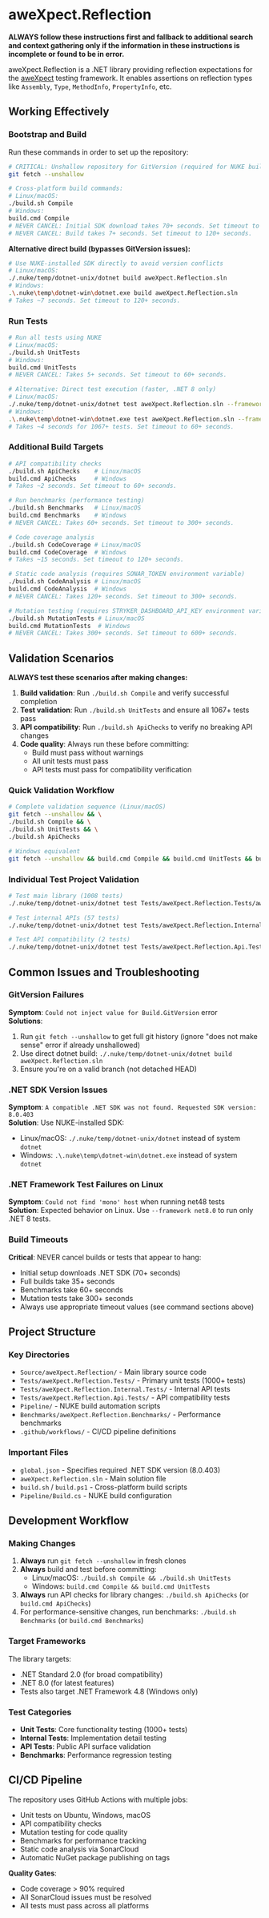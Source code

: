 # aweXpect.Reflection

**ALWAYS follow these instructions first and fallback to additional search and context gathering only if the information in these instructions is incomplete or found to be in error.**

aweXpect.Reflection is a .NET library providing reflection expectations for the [aweXpect](https://github.com/aweXpect/aweXpect) testing framework. It enables assertions on reflection types like `Assembly`, `Type`, `MethodInfo`, `PropertyInfo`, etc.

## Working Effectively

### Bootstrap and Build
Run these commands in order to set up the repository:

```bash
# CRITICAL: Unshallow repository for GitVersion (required for NUKE build)
git fetch --unshallow

# Cross-platform build commands:
# Linux/macOS:
./build.sh Compile
# Windows:
build.cmd Compile
# NEVER CANCEL: Initial SDK download takes 70+ seconds. Set timeout to 180+ seconds.
# NEVER CANCEL: Build takes 7+ seconds. Set timeout to 120+ seconds.
```

**Alternative direct build (bypasses GitVersion issues):**
```bash
# Use NUKE-installed SDK directly to avoid version conflicts
# Linux/macOS:
./.nuke/temp/dotnet-unix/dotnet build aweXpect.Reflection.sln
# Windows:
.\.nuke\temp\dotnet-win\dotnet.exe build aweXpect.Reflection.sln
# Takes ~7 seconds. Set timeout to 120+ seconds.
```

### Run Tests
```bash
# Run all tests using NUKE  
# Linux/macOS:
./build.sh UnitTests
# Windows:
build.cmd UnitTests
# NEVER CANCEL: Takes 5+ seconds. Set timeout to 60+ seconds.

# Alternative: Direct test execution (faster, .NET 8 only)
# Linux/macOS:
./.nuke/temp/dotnet-unix/dotnet test aweXpect.Reflection.sln --framework net8.0 --no-build
# Windows:
.\.nuke\temp\dotnet-win\dotnet.exe test aweXpect.Reflection.sln --framework net8.0 --no-build
# Takes ~4 seconds for 1067+ tests. Set timeout to 60+ seconds.
```

### Additional Build Targets
```bash
# API compatibility checks
./build.sh ApiChecks    # Linux/macOS
build.cmd ApiChecks     # Windows
# Takes ~2 seconds. Set timeout to 60+ seconds.

# Run benchmarks (performance testing)
./build.sh Benchmarks   # Linux/macOS
build.cmd Benchmarks    # Windows
# NEVER CANCEL: Takes 60+ seconds. Set timeout to 300+ seconds.

# Code coverage analysis
./build.sh CodeCoverage # Linux/macOS
build.cmd CodeCoverage  # Windows
# Takes ~15 seconds. Set timeout to 120+ seconds.

# Static code analysis (requires SONAR_TOKEN environment variable)
./build.sh CodeAnalysis # Linux/macOS
build.cmd CodeAnalysis  # Windows
# NEVER CANCEL: Takes 120+ seconds. Set timeout to 300+ seconds.

# Mutation testing (requires STRYKER_DASHBOARD_API_KEY environment variable)
./build.sh MutationTests # Linux/macOS
build.cmd MutationTests  # Windows
# NEVER CANCEL: Takes 300+ seconds. Set timeout to 600+ seconds.
```

## Validation Scenarios

**ALWAYS test these scenarios after making changes:**

1. **Build validation**: Run `./build.sh Compile` and verify successful completion
2. **Test validation**: Run `./build.sh UnitTests` and ensure all 1067+ tests pass
3. **API compatibility**: Run `./build.sh ApiChecks` to verify no breaking API changes
4. **Code quality**: Always run these before committing:
   - Build must pass without warnings
   - All unit tests must pass
   - API tests must pass for compatibility verification

### Quick Validation Workflow
```bash
# Complete validation sequence (Linux/macOS)
git fetch --unshallow && \
./build.sh Compile && \
./build.sh UnitTests && \
./build.sh ApiChecks

# Windows equivalent
git fetch --unshallow && build.cmd Compile && build.cmd UnitTests && build.cmd ApiChecks
```

### Individual Test Project Validation
```bash
# Test main library (1008 tests)
./.nuke/temp/dotnet-unix/dotnet test Tests/aweXpect.Reflection.Tests/aweXpect.Reflection.Tests.csproj --framework net8.0 --no-build

# Test internal APIs (57 tests) 
./.nuke/temp/dotnet-unix/dotnet test Tests/aweXpect.Reflection.Internal.Tests/aweXpect.Reflection.Internal.Tests.csproj --framework net8.0 --no-build

# Test API compatibility (2 tests)
./.nuke/temp/dotnet-unix/dotnet test Tests/aweXpect.Reflection.Api.Tests/aweXpect.Reflection.Api.Tests.csproj --framework net8.0 --no-build
```

## Common Issues and Troubleshooting

### GitVersion Failures
**Symptom**: `Could not inject value for Build.GitVersion` error  
**Solutions**:
1. Run `git fetch --unshallow` to get full git history (ignore "does not make sense" error if already unshallowed)
2. Use direct dotnet build: `./.nuke/temp/dotnet-unix/dotnet build aweXpect.Reflection.sln`
3. Ensure you're on a valid branch (not detached HEAD)

### .NET SDK Version Issues  
**Symptom**: `A compatible .NET SDK was not found. Requested SDK version: 8.0.403`  
**Solution**: Use NUKE-installed SDK:
- Linux/macOS: `./.nuke/temp/dotnet-unix/dotnet` instead of system `dotnet`
- Windows: `.\.nuke\temp\dotnet-win\dotnet.exe` instead of system `dotnet`

### .NET Framework Test Failures on Linux
**Symptom**: `Could not find 'mono' host` when running net48 tests  
**Solution**: Expected behavior on Linux. Use `--framework net8.0` to run only .NET 8 tests.

### Build Timeouts
**Critical**: NEVER cancel builds or tests that appear to hang:
- Initial setup downloads .NET SDK (70+ seconds)
- Full builds take 35+ seconds
- Benchmarks take 60+ seconds  
- Mutation tests take 300+ seconds
- Always use appropriate timeout values (see command sections above)

## Project Structure

### Key Directories
- `Source/aweXpect.Reflection/` - Main library source code
- `Tests/aweXpect.Reflection.Tests/` - Primary unit tests (1000+ tests)
- `Tests/aweXpect.Reflection.Internal.Tests/` - Internal API tests
- `Tests/aweXpect.Reflection.Api.Tests/` - API compatibility tests  
- `Pipeline/` - NUKE build automation scripts
- `Benchmarks/aweXpect.Reflection.Benchmarks/` - Performance benchmarks
- `.github/workflows/` - CI/CD pipeline definitions

### Important Files
- `global.json` - Specifies required .NET SDK version (8.0.403)
- `aweXpect.Reflection.sln` - Main solution file
- `build.sh` / `build.ps1` - Cross-platform build scripts
- `Pipeline/Build.cs` - NUKE build configuration

## Development Workflow

### Making Changes
1. **Always** run `git fetch --unshallow` in fresh clones
2. **Always** build and test before committing: 
   - Linux/macOS: `./build.sh Compile && ./build.sh UnitTests`
   - Windows: `build.cmd Compile && build.cmd UnitTests`
3. **Always** run API checks for library changes: `./build.sh ApiChecks` (or `build.cmd ApiChecks`)
4. For performance-sensitive changes, run benchmarks: `./build.sh Benchmarks` (or `build.cmd Benchmarks`)

### Target Frameworks  
The library targets:
- .NET Standard 2.0 (for broad compatibility)
- .NET 8.0 (for latest features)
- Tests also target .NET Framework 4.8 (Windows only)

### Test Categories
- **Unit Tests**: Core functionality testing (1000+ tests)
- **Internal Tests**: Implementation detail testing  
- **API Tests**: Public API surface validation
- **Benchmarks**: Performance regression testing

## CI/CD Pipeline
The repository uses GitHub Actions with multiple jobs:
- Unit tests on Ubuntu, Windows, macOS
- API compatibility checks
- Mutation testing for code quality
- Benchmarks for performance tracking
- Static code analysis via SonarCloud
- Automatic NuGet package publishing on tags

**Quality Gates**: 
- Code coverage > 90% required
- All SonarCloud issues must be resolved
- All tests must pass across all platforms